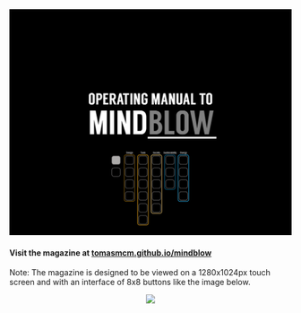 <img src="https://raw.githubusercontent.com/tomasmcm/mindblow/master/cover.png" border="0" width="800">

#### Visit the magazine at [tomasmcm.github.io/mindblow](http://tomasmcm.github.io/mindblow/)

Note: The magazine is designed to be viewed on a 1280x1024px touch screen and with an interface of 8x8 buttons like the image below.

<p style="text-align: center"><img src="https://raw.githubusercontent.com/tomasmcm/mindblow/gh-pages/files/export/interface.jpg" border="0" width="500"/></p>

